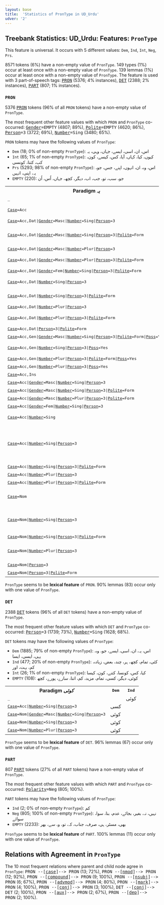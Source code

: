 ```yaml
---
layout: base
title:  'Statistics of PronType in UD_Urdu'
udver: '2'
---
```


## Treebank Statistics: UD_Urdu: Features: `PronType`

This feature is universal.
It occurs with 5 different values: `Dem`, `Ind`, `Int`, `Neg`, `Prs`.

8571 tokens (6%) have a non-empty value of `PronType`.
149 types (1%) occur at least once with a non-empty value of `PronType`.
139 lemmas (1%) occur at least once with a non-empty value of `PronType`.
The feature is used with 3 part-of-speech tags: <tt><a href="ur-pos-PRON.html">PRON</a></tt> (5376; 4% instances), <tt><a href="ur-pos-DET.html">DET</a></tt> (2388; 2% instances), <tt><a href="ur-pos-PART.html">PART</a></tt> (807; 1% instances).

### `PRON`

5376 <tt><a href="ur-pos-PRON.html">PRON</a></tt> tokens (96% of all `PRON` tokens) have a non-empty value of `PronType`.

The most frequent other feature values with which `PRON` and `PronType` co-occurred: <tt><a href="ur-feat-Gender.html">Gender</a></tt><tt>=EMPTY</tt> (4807; 89%), <tt><a href="ur-feat-Polite.html">Polite</a></tt><tt>=EMPTY</tt> (4620; 86%), <tt><a href="ur-feat-Person.html">Person</a></tt><tt>=3</tt> (3722; 69%), <tt><a href="ur-feat-Number.html">Number</a></tt><tt>=Sing</tt> (3480; 65%).

`PRON` tokens may have the following values of `PronType`:

* `Dem` (18; 0% of non-empty `PronType`): اس، ان، اسی، ایسے، جہاں، وہی، یہ
* `Int` (65; 1% of non-empty `PronType`): کیوں، کیا، کہاں، آیا، کس، کیسے، کون، کب، کتنا، کونسی
* `Prs` (5293; 98% of non-empty `PronType`): اس، وہ، ان، انہوں، اپنے، جس، جو، یہ، اپنی، انہیں
* `EMPTY` (220): جو، سب، تو، جب، اب، دیگر، کچھ، جہاں، اُس، اُن

<table>
  <tr><th>Paradigm <i>یہ</i></th><th><tt>Prs</tt></th><th><tt>Dem</tt></th></tr>
  <tr><td><tt>_</tt></td><td>اسی</td><td></td></tr>
  <tr><td><tt><tt><a href="ur-feat-Case.html">Case</a></tt><tt>=Acc</tt></tt></td><td>ازیں, اسی</td><td></td></tr>
  <tr><td><tt><tt><a href="ur-feat-Case.html">Case</a></tt><tt>=Acc,Dat</tt>|<tt><a href="ur-feat-Gender.html">Gender</a></tt><tt>=Masc</tt>|<tt><a href="ur-feat-Number.html">Number</a></tt><tt>=Sing</tt>|<tt><a href="ur-feat-Person.html">Person</a></tt><tt>=3</tt></tt></td><td>انہیں</td><td></td></tr>
  <tr><td><tt><tt><a href="ur-feat-Case.html">Case</a></tt><tt>=Acc,Dat</tt>|<tt><a href="ur-feat-Gender.html">Gender</a></tt><tt>=Masc</tt>|<tt><a href="ur-feat-Number.html">Number</a></tt><tt>=Sing</tt>|<tt><a href="ur-feat-Person.html">Person</a></tt><tt>=3</tt>|<tt><a href="ur-feat-Polite.html">Polite</a></tt><tt>=Form</tt></tt></td><td>انہیں, اُنھیں, انھیں</td><td></td></tr>
  <tr><td><tt><tt><a href="ur-feat-Case.html">Case</a></tt><tt>=Acc,Dat</tt>|<tt><a href="ur-feat-Gender.html">Gender</a></tt><tt>=Masc</tt>|<tt><a href="ur-feat-Number.html">Number</a></tt><tt>=Plur</tt>|<tt><a href="ur-feat-Person.html">Person</a></tt><tt>=3</tt></tt></td><td>انہیں</td><td></td></tr>
  <tr><td><tt><tt><a href="ur-feat-Case.html">Case</a></tt><tt>=Acc,Dat</tt>|<tt><a href="ur-feat-Gender.html">Gender</a></tt><tt>=Masc</tt>|<tt><a href="ur-feat-Number.html">Number</a></tt><tt>=Plur</tt>|<tt><a href="ur-feat-Person.html">Person</a></tt><tt>=3</tt>|<tt><a href="ur-feat-Polite.html">Polite</a></tt><tt>=Form</tt></tt></td><td>انہیں, انھیں</td><td></td></tr>
  <tr><td><tt><tt><a href="ur-feat-Case.html">Case</a></tt><tt>=Acc,Dat</tt>|<tt><a href="ur-feat-Gender.html">Gender</a></tt><tt>=Fem</tt>|<tt><a href="ur-feat-Number.html">Number</a></tt><tt>=Sing</tt>|<tt><a href="ur-feat-Person.html">Person</a></tt><tt>=3</tt>|<tt><a href="ur-feat-Polite.html">Polite</a></tt><tt>=Form</tt></tt></td><td>انہیں</td><td></td></tr>
  <tr><td><tt><tt><a href="ur-feat-Case.html">Case</a></tt><tt>=Acc,Dat</tt>|<tt><a href="ur-feat-Number.html">Number</a></tt><tt>=Sing</tt>|<tt><a href="ur-feat-Person.html">Person</a></tt><tt>=3</tt></tt></td><td>اسے, انہیں</td><td></td></tr>
  <tr><td><tt><tt><a href="ur-feat-Case.html">Case</a></tt><tt>=Acc,Dat</tt>|<tt><a href="ur-feat-Number.html">Number</a></tt><tt>=Sing</tt>|<tt><a href="ur-feat-Person.html">Person</a></tt><tt>=3</tt>|<tt><a href="ur-feat-Polite.html">Polite</a></tt><tt>=Form</tt></tt></td><td>انہیں, اِنھیں</td><td></td></tr>
  <tr><td><tt><tt><a href="ur-feat-Case.html">Case</a></tt><tt>=Acc,Dat</tt>|<tt><a href="ur-feat-Number.html">Number</a></tt><tt>=Plur</tt>|<tt><a href="ur-feat-Person.html">Person</a></tt><tt>=3</tt></tt></td><td>انہیں</td><td></td></tr>
  <tr><td><tt><tt><a href="ur-feat-Case.html">Case</a></tt><tt>=Acc,Dat</tt>|<tt><a href="ur-feat-Number.html">Number</a></tt><tt>=Plur</tt>|<tt><a href="ur-feat-Person.html">Person</a></tt><tt>=3</tt>|<tt><a href="ur-feat-Polite.html">Polite</a></tt><tt>=Form</tt></tt></td><td>انہیں, ان</td><td></td></tr>
  <tr><td><tt><tt><a href="ur-feat-Case.html">Case</a></tt><tt>=Acc,Dat</tt>|<tt><a href="ur-feat-Person.html">Person</a></tt><tt>=3</tt>|<tt><a href="ur-feat-Polite.html">Polite</a></tt><tt>=Form</tt></tt></td><td>انہیں</td><td></td></tr>
  <tr><td><tt><tt><a href="ur-feat-Case.html">Case</a></tt><tt>=Acc,Gen</tt>|<tt><a href="ur-feat-Gender.html">Gender</a></tt><tt>=Masc</tt>|<tt><a href="ur-feat-Number.html">Number</a></tt><tt>=Sing</tt>|<tt><a href="ur-feat-Person.html">Person</a></tt><tt>=3</tt>|<tt><a href="ur-feat-Polite.html">Polite</a></tt><tt>=Form</tt>|<tt><a href="ur-feat-Poss.html">Poss</a></tt><tt>=Yes</tt></tt></td><td>ان</td><td></td></tr>
  <tr><td><tt><tt><a href="ur-feat-Case.html">Case</a></tt><tt>=Acc,Gen</tt>|<tt><a href="ur-feat-Number.html">Number</a></tt><tt>=Sing</tt>|<tt><a href="ur-feat-Person.html">Person</a></tt><tt>=3</tt>|<tt><a href="ur-feat-Poss.html">Poss</a></tt><tt>=Yes</tt></tt></td><td>اس, ان</td><td></td></tr>
  <tr><td><tt><tt><a href="ur-feat-Case.html">Case</a></tt><tt>=Acc,Gen</tt>|<tt><a href="ur-feat-Number.html">Number</a></tt><tt>=Plur</tt>|<tt><a href="ur-feat-Person.html">Person</a></tt><tt>=3</tt>|<tt><a href="ur-feat-Polite.html">Polite</a></tt><tt>=Form</tt>|<tt><a href="ur-feat-Poss.html">Poss</a></tt><tt>=Yes</tt></tt></td><td>ان</td><td></td></tr>
  <tr><td><tt><tt><a href="ur-feat-Case.html">Case</a></tt><tt>=Acc,Gen</tt>|<tt><a href="ur-feat-Number.html">Number</a></tt><tt>=Plur</tt>|<tt><a href="ur-feat-Person.html">Person</a></tt><tt>=3</tt>|<tt><a href="ur-feat-Poss.html">Poss</a></tt><tt>=Yes</tt></tt></td><td>ان</td><td></td></tr>
  <tr><td><tt><tt><a href="ur-feat-Case.html">Case</a></tt><tt>=Acc,Ins</tt></tt></td><td>ازیں</td><td></td></tr>
  <tr><td><tt><tt><a href="ur-feat-Case.html">Case</a></tt><tt>=Acc</tt>|<tt><a href="ur-feat-Gender.html">Gender</a></tt><tt>=Masc</tt>|<tt><a href="ur-feat-Number.html">Number</a></tt><tt>=Sing</tt>|<tt><a href="ur-feat-Person.html">Person</a></tt><tt>=3</tt></tt></td><td>اس</td><td></td></tr>
  <tr><td><tt><tt><a href="ur-feat-Case.html">Case</a></tt><tt>=Acc</tt>|<tt><a href="ur-feat-Gender.html">Gender</a></tt><tt>=Masc</tt>|<tt><a href="ur-feat-Number.html">Number</a></tt><tt>=Sing</tt>|<tt><a href="ur-feat-Person.html">Person</a></tt><tt>=3</tt>|<tt><a href="ur-feat-Polite.html">Polite</a></tt><tt>=Form</tt></tt></td><td>ان</td><td></td></tr>
  <tr><td><tt><tt><a href="ur-feat-Case.html">Case</a></tt><tt>=Acc</tt>|<tt><a href="ur-feat-Gender.html">Gender</a></tt><tt>=Masc</tt>|<tt><a href="ur-feat-Number.html">Number</a></tt><tt>=Plur</tt>|<tt><a href="ur-feat-Person.html">Person</a></tt><tt>=3</tt>|<tt><a href="ur-feat-Polite.html">Polite</a></tt><tt>=Form</tt></tt></td><td>انہوں</td><td></td></tr>
  <tr><td><tt><tt><a href="ur-feat-Case.html">Case</a></tt><tt>=Acc</tt>|<tt><a href="ur-feat-Gender.html">Gender</a></tt><tt>=Fem</tt>|<tt><a href="ur-feat-Number.html">Number</a></tt><tt>=Sing</tt>|<tt><a href="ur-feat-Person.html">Person</a></tt><tt>=3</tt></tt></td><td></td><td>اسی</td></tr>
  <tr><td><tt><tt><a href="ur-feat-Case.html">Case</a></tt><tt>=Acc</tt>|<tt><a href="ur-feat-Number.html">Number</a></tt><tt>=Sing</tt></tt></td><td>اسی, یہی</td><td></td></tr>
  <tr><td><tt><tt><a href="ur-feat-Case.html">Case</a></tt><tt>=Acc</tt>|<tt><a href="ur-feat-Number.html">Number</a></tt><tt>=Sing</tt>|<tt><a href="ur-feat-Person.html">Person</a></tt><tt>=3</tt></tt></td><td>اس, ان, اِس, اسی, اسے, یہ</td><td>اس, ان</td></tr>
  <tr><td><tt><tt><a href="ur-feat-Case.html">Case</a></tt><tt>=Acc</tt>|<tt><a href="ur-feat-Number.html">Number</a></tt><tt>=Sing</tt>|<tt><a href="ur-feat-Person.html">Person</a></tt><tt>=3</tt>|<tt><a href="ur-feat-Polite.html">Polite</a></tt><tt>=Form</tt></tt></td><td>ان</td><td></td></tr>
  <tr><td><tt><tt><a href="ur-feat-Case.html">Case</a></tt><tt>=Acc</tt>|<tt><a href="ur-feat-Number.html">Number</a></tt><tt>=Plur</tt>|<tt><a href="ur-feat-Person.html">Person</a></tt><tt>=3</tt></tt></td><td>ان, یہ</td><td>ان</td></tr>
  <tr><td><tt><tt><a href="ur-feat-Case.html">Case</a></tt><tt>=Acc</tt>|<tt><a href="ur-feat-Number.html">Number</a></tt><tt>=Plur</tt>|<tt><a href="ur-feat-Person.html">Person</a></tt><tt>=3</tt>|<tt><a href="ur-feat-Polite.html">Polite</a></tt><tt>=Form</tt></tt></td><td>ان</td><td></td></tr>
  <tr><td><tt><tt><a href="ur-feat-Case.html">Case</a></tt><tt>=Nom</tt></tt></td><td>یہاں, یہی, یہ</td><td></td></tr>
  <tr><td><tt><tt><a href="ur-feat-Case.html">Case</a></tt><tt>=Nom</tt>|<tt><a href="ur-feat-Number.html">Number</a></tt><tt>=Sing</tt>|<tt><a href="ur-feat-Person.html">Person</a></tt><tt>=3</tt></tt></td><td>یہ, اس, ان, یہی</td><td>یہ, اس</td></tr>
  <tr><td><tt><tt><a href="ur-feat-Case.html">Case</a></tt><tt>=Nom</tt>|<tt><a href="ur-feat-Number.html">Number</a></tt><tt>=Sing</tt>|<tt><a href="ur-feat-Person.html">Person</a></tt><tt>=3</tt>|<tt><a href="ur-feat-Polite.html">Polite</a></tt><tt>=Form</tt></tt></td><td>انہیں</td><td></td></tr>
  <tr><td><tt><tt><a href="ur-feat-Case.html">Case</a></tt><tt>=Nom</tt>|<tt><a href="ur-feat-Number.html">Number</a></tt><tt>=Plur</tt>|<tt><a href="ur-feat-Person.html">Person</a></tt><tt>=3</tt></tt></td><td>یہ, ان, انھیں</td><td></td></tr>
  <tr><td><tt><tt><a href="ur-feat-Case.html">Case</a></tt><tt>=Nom</tt>|<tt><a href="ur-feat-Person.html">Person</a></tt><tt>=3</tt></tt></td><td>یہی</td><td></td></tr>
  <tr><td><tt><tt><a href="ur-feat-Case.html">Case</a></tt><tt>=Nom</tt>|<tt><a href="ur-feat-Person.html">Person</a></tt><tt>=3</tt>|<tt><a href="ur-feat-Polite.html">Polite</a></tt><tt>=Form</tt></tt></td><td>انہیں</td><td></td></tr>
</table>

`PronType` seems to be **lexical feature** of `PRON`. 90% lemmas (83) occur only with one value of `PronType`.

### `DET`

2388 <tt><a href="ur-pos-DET.html">DET</a></tt> tokens (96% of all `DET` tokens) have a non-empty value of `PronType`.

The most frequent other feature values with which `DET` and `PronType` co-occurred: <tt><a href="ur-feat-Person.html">Person</a></tt><tt>=3</tt> (1739; 73%), <tt><a href="ur-feat-Number.html">Number</a></tt><tt>=Sing</tt> (1628; 68%).

`DET` tokens may have the following values of `PronType`:

* `Dem` (1885; 79% of non-empty `PronType`): اس، یہ، ان، اسی، ایسے، جو، وہ، یہی، ایسی، ایسا
* `Ind` (477; 20% of non-empty `PronType`): کئی، تمام، کچھ، ہر، چند، بعض، زیادہ، کم، بہت، اور
* `Int` (26; 1% of non-empty `PronType`): کیا، کس، کونسا، کتنے، کون، کیسا
* `EMPTY` (108): کوئی، دیگر، کسی، تمام، مزید، کم، اتنا، سارے، پورے، کچھ

<table>
  <tr><th>Paradigm <i>کوئی</i></th><th><tt>Dem</tt></th><th><tt>Ind</tt></th></tr>
  <tr><td><tt>_</tt></td><td></td><td>کوئی</td></tr>
  <tr><td><tt><tt><a href="ur-feat-Case.html">Case</a></tt><tt>=Acc</tt>|<tt><a href="ur-feat-Number.html">Number</a></tt><tt>=Sing</tt>|<tt><a href="ur-feat-Person.html">Person</a></tt><tt>=3</tt></tt></td><td>کسی</td><td></td></tr>
  <tr><td><tt><tt><a href="ur-feat-Case.html">Case</a></tt><tt>=Nom</tt>|<tt><a href="ur-feat-Gender.html">Gender</a></tt><tt>=Masc</tt>|<tt><a href="ur-feat-Number.html">Number</a></tt><tt>=Sing</tt>|<tt><a href="ur-feat-Person.html">Person</a></tt><tt>=3</tt></tt></td><td>کوئی</td><td></td></tr>
  <tr><td><tt><tt><a href="ur-feat-Case.html">Case</a></tt><tt>=Nom</tt>|<tt><a href="ur-feat-Number.html">Number</a></tt><tt>=Sing</tt>|<tt><a href="ur-feat-Person.html">Person</a></tt><tt>=3</tt></tt></td><td>کوئی</td><td></td></tr>
  <tr><td><tt><tt><a href="ur-feat-Case.html">Case</a></tt><tt>=Nom</tt>|<tt><a href="ur-feat-Number.html">Number</a></tt><tt>=Plur</tt>|<tt><a href="ur-feat-Person.html">Person</a></tt><tt>=3</tt></tt></td><td>کوئی</td><td></td></tr>
</table>

`PronType` seems to be **lexical feature** of `DET`. 96% lemmas (67) occur only with one value of `PronType`.

### `PART`

807 <tt><a href="ur-pos-PART.html">PART</a></tt> tokens (27% of all `PART` tokens) have a non-empty value of `PronType`.

The most frequent other feature values with which `PART` and `PronType` co-occurred: <tt><a href="ur-feat-Polarity.html">Polarity</a></tt><tt>=Neg</tt> (805; 100%).

`PART` tokens may have the following values of `PronType`:

* `Ind` (2; 0% of non-empty `PronType`): کم
* `Neg` (805; 100% of non-empty `PronType`): نہیں، نہ، بغیر، بجائے، عدم، بنا، سوا، سوائے
* `EMPTY` (2233): بھی، مسٹر، ہی، صرف، جناب، کہ، تو، و، سے، بھر

`PronType` seems to be **lexical feature** of `PART`. 100% lemmas (11) occur only with one value of `PronType`.

## Relations with Agreement in `PronType`

The 10 most frequent relations where parent and child node agree in `PronType`:
<tt>PRON --[<tt><a href="ur-dep-case.html">case</a></tt>]--> PRON</tt> (13; 72%),
<tt>PRON --[<tt><a href="ur-dep-nmod.html">nmod</a></tt>]--> PRON</tt> (12; 92%),
<tt>PRON --[<tt><a href="ur-dep-compound.html">compound</a></tt>]--> PRON</tt> (9; 100%),
<tt>PRON --[<tt><a href="ur-dep-nsubj.html">nsubj</a></tt>]--> PRON</tt> (6; 67%),
<tt>PRON --[<tt><a href="ur-dep-advmod.html">advmod</a></tt>]--> PRON</tt> (4; 80%),
<tt>PRON --[<tt><a href="ur-dep-mark.html">mark</a></tt>]--> PRON</tt> (4; 100%),
<tt>PRON --[<tt><a href="ur-dep-conj.html">conj</a></tt>]--> PRON</tt> (3; 100%),
<tt>DET --[<tt><a href="ur-dep-conj.html">conj</a></tt>]--> DET</tt> (2; 100%),
<tt>PRON --[<tt><a href="ur-dep-aux.html">aux</a></tt>]--> PRON</tt> (2; 67%),
<tt>PRON --[<tt><a href="ur-dep-dep.html">dep</a></tt>]--> PRON</tt> (2; 100%).

